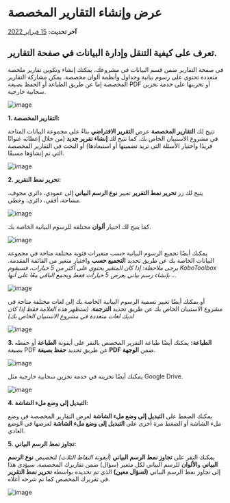 # عرض وإنشاء التقارير المخصصة

**آخر تحديث:**
<a href="https://github.com/kobotoolbox/docs/blob/511ea4cb3c698a4b45e7c2b4efd1af4e356e811f/source/creating_custom_reports.md" class="reference">15
فبراير 2022</a>

## تعرف على كيفية التنقل وإدارة البيانات في صفحة التقارير.

في صفحة التقارير ضمن قسم البيانات في مشروعك، يمكنك إنشاء وتكوين تقارير ملخصة متعددة تحتوي على رسوم بيانية وجداول وأنظمة ألوان مخصصة. يمكن مشاركة التقارير المخصصة إما عن طريق الطباعة أو الحفظ بصيغة PDF أو تخزينها على خدمة تخزين سحابية خارجية.

![image](/images/creating_custom_reports/chart.jpg)

**1. التقارير المخصصة:**

تتيح لك **التقارير المخصصة** عرض **التقرير الافتراضي** بناءً على مجموعة البيانات المتاحة في مشروع الاستبيان الخاص بك. كما تتيح لك **إنشاء تقرير جديد** (من خلال إعطائه عنوانًا فريدًا واختيار الأسئلة التي تريد تضمينها أو استبعادها) أو البحث في التقارير المخصصة التي تم إنشاؤها مسبقًا.

![image](/images/creating_custom_reports/custom_report.jpg)

**2. تحرير نمط التقرير:**

يتيح لك زر **تحرير نمط التقرير** تغيير **نوع الرسم البياني** إلى عمودي، دائري مجوف، مساحة، أفقي، دائري، وخطي.

![image](/images/creating_custom_reports/report_style.png)

كما يتيح لك اختيار **ألوان** مختلفة للرسوم البيانية الخاصة بك.

![image](/images/creating_custom_reports/style_color.png)

يمكنك أيضًا تجميع الرسوم البيانية حسب متغيرات فئوية مختلفة متاحة في مجموعة البيانات الخاصة بك عن طريق تحديد **التجميع حسب** واختيار متغير من القائمة المقدمة. _يرجى ملاحظة: إذا كان المتغير يحتوي على أكثر من 5 خيارات، فسيقوم KoboToolbox بإنشاء رسم بياني يعرض 5 خيارات فقط ويجمع الباقي معًا على أنها ..._

![image](/images/creating_custom_reports/group_by.png)

أو يمكنك أيضًا تغيير تسمية الرسوم البيانية الخاصة بك إلى لغات مختلفة متاحة في مشروع الاستبيان الخاص بك عن طريق تحديد **الترجمة**. _(ستظهر هذه العلامة فقط إذا كان لديك لغات متعددة في مشروع الاستبيان الخاص بك)_

![image](/images/creating_custom_reports/translation.png)

**3. الطباعة:** يمكنك أيضًا طباعة التقرير المخصص بالنقر على أيقونة **الطباعة** أو حفظه بصيغة PDF عن طريق تحديد **حفظ بصيغة PDF** ضمن **الوجهة**.

![image](/images/creating_custom_reports/print.png)

يمكنك أيضًا تخزينه في خدمة تخزين سحابية خارجية مثل Google Drive.

![image](/images/creating_custom_reports/destination.png)

**4. التبديل إلى وضع ملء الشاشة:**

يمكنك الضغط على **التبديل إلى وضع ملء الشاشة** لعرض التقارير المخصصة في وضع ملء الشاشة أو الضغط مرة أخرى على **التبديل إلى وضع ملء الشاشة** لعرضها في الوضع العادي.

**5. تجاوز نمط الرسم البياني:**

يمكنك النقر على **تجاوز نمط الرسم البياني** _(أيقونة النقاط الثلاث)_ لتخصيص **نوع الرسم البياني** و**الألوان** للرسم البياني لكل متغير (سؤال) ضمن تقاريرك المخصصة. سيؤدي هذا إلى تجاوز نمط الرسم البياني **(لسؤال معين)** الذي تم تحديده بواسطة **تحرير نمط التقرير** في تقريرك المخصص كما تم شرحه أعلاه.

![image](/images/creating_custom_reports/question_style.png)